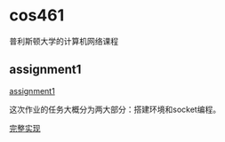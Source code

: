 # cos461
普利斯顿大学的计算机网络课程

## assignment1
[assignment1](https://github.com/PrincetonUniversity/COS461-Public/tree/master/assignments/assignment1)

这次作业的任务大概分为两大部分：搭建环境和socket编程。

[完整实现](https://github.com/liu-jianhao/cos461/assignment1/client_server/README.md)